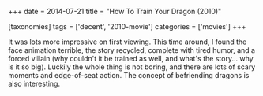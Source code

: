 +++
date = 2014-07-21
title = "How To Train Your Dragon (2010)"

[taxonomies]
tags = ['decent', '2010-movie']
categories = ['movies']
+++

It was lots more impressive on first viewing. This time around, I found
the face animation terrible, the story recycled, complete with tired
humor, and a forced villain (why couldn\'t it be trained as well, and
what\'s the story\... why is it so big). Luckily the whole thing is not
boring, and there are lots of scary moments and edge-of-seat action. The
concept of befriending dragons is also interesting.
